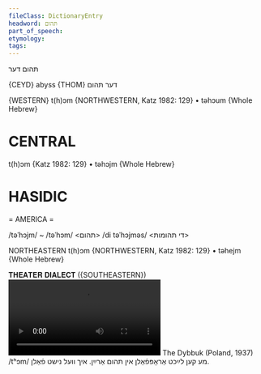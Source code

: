 ```yaml
---
fileClass: DictionaryEntry
headword: תּהום
part_of_speech: 
etymology: 
tags: 
---
```

תּהום
דער

{CEYD}
abyss {THOM}	דער תּהום

{WESTERN}
t(h)ɔm {NORTHWESTERN, Katz 1982: 129}
	•	təhɔum {Whole Hebrew}

CENTRAL
========

t(h)ɔm {Katz 1982: 129}
	•	təhɔjm {Whole Hebrew}

HASIDIC
=======
= AMERICA = 

/təˈhɔjm/ ~ /təˈhɔm/ <תהום>
/di təˈhɔjməs/ <די תהומות>

NORTHEASTERN
t(h)ɔm {NORTHWESTERN, Katz 1982: 129}
	•	təhejm {Whole Hebrew}

𝐓𝐇𝐄𝐀𝐓𝐄𝐑 𝐃𝐈𝐀𝐋𝐄𝐂𝐓 ({SOUTHEASTERN})
![](https://ia801508.us.archive.org/24/items/FilmLexicon/Dybbuk1937-MeKenLaykhtAropfalnInThomArayn-IkhVelNishtFaln.mp4)
The Dybbuk (Poland, 1937)
/tʰɔm/
מע קען לײַכט אַראָפּפֿאַלן אין תּהום אַרײַן.
איך וועל נישט פֿאַלן.